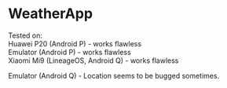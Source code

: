 # WeatherApp

Tested on:<br />
Huawei P20 (Android P) - works flawless<br />
Emulator (Android P) - works flawless<br />
Xiaomi Mi9 (LineageOS, Android Q) - works flawless<br />

Emulator (Android Q) - Location seems to be bugged sometimes.<br />
